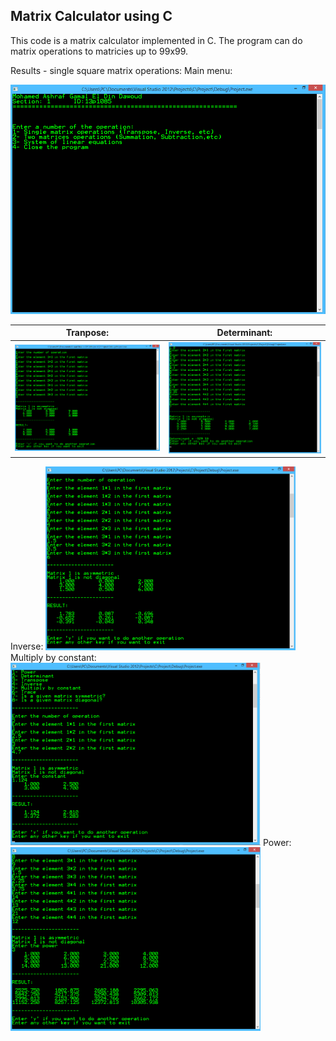 ## Matrix Calculator using C

This code is a matrix calculator implemented in C. The program can do matrix operations to matricies up to 99x99.

Results - single square matrix operations:
Main menu:

<img src="Results/single square/1.png" width="800"/>

| Tranpose: | Determinant: |
| --- | --- |
| <img src="Results/single square/Transpose.png" width="500"/> | <img src="Results/single square/Determinant.png" width="500"/> |

Inverse:
<img src="Results/single square/inverse.png" width="400"/>
Multiply by constant:
<img src="Results/single square/Multi Constant.png" width="400"/>
Power:
<img src="Results/single square/Power.png" width="400"/>


